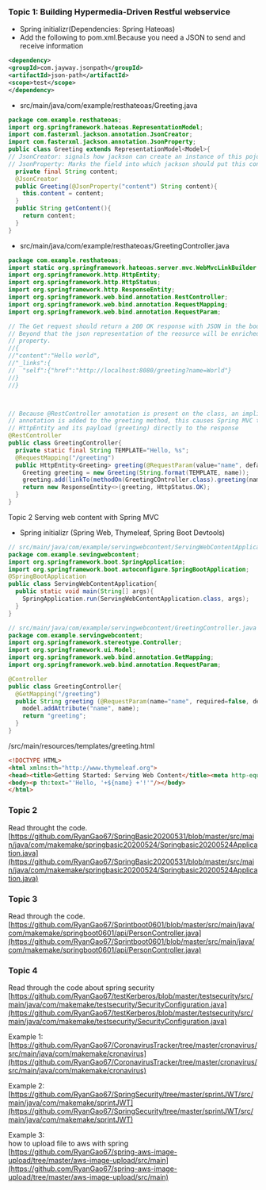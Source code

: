 ### Topic 1: Building Hypermedia-Driven Restful webservice 
* Spring initializr(Dependencies: Spring Hateoas)
* Add the following to pom.xml.Because you need a JSON to send and receive information
```xml
<dependency>
<groupId>com.jayway.jsonpath</groupId>
<artifactId>json-path</artifactId>
<scope>test</scope>
</dependency>
```
* src/main/java/com/example/resthateoas/Greeting.java
```java
package com.example.resthateoas;
import org.springframework.hateoas.RepresentationModel;
import com.fasterxml.jackson.annotation.JsonCreator;
import com.fasterxml.jackson.annotation.JsonProperty;
public class Greeting extends RepresentationModel<Model>{
// JsonCreator: signals how jackson can create an instance of this pojo
// JsonProperty: Marks the field into which jackson should put this constructor argument
  private final String content;
  @JsonCreator
  public Greeting(@JsonProperty("content") String content){
    this.content = content;
  }
  public String getContent(){
    return content;
  }
}

```

* src/main/java/com/example/resthateoas/GreetingController.java

```java
package com.example.resthateoas;
import static org.springframework.hateoas.server.mvc.WebMvcLinkBuilder.*;
import org.springframework.http.HttpEntity;
import org.springframework.http.HttpStatus;
import org.springframework.http.ResponseEntity;
import org.springframework.web.bind.annotation.RestController;
import org.springframework.web.bind.annotation.RequestMapping;
import org.springframework.web.bind.annotation.RequestParam;

// The Get request should return a 200 OK response with JSON in the body to represent a greeting
// Beyond that the json representation of the reosurce will be enriched with a list of hypermedia elements in a _links
// property. 
//{
//"content":"Hello world",
//"_links":{
//  "self":{"href":"http://localhost:8080/greeting?name=World"}
//}
//}



// Because @RestController annotation is present on the class, an implicit @ResponseBody
// annotation is added to the greeting method, this causes Spring MVC to render the returned 
// HttpEntity and its payload (greeting) directly to the response
@RestController
public class GreetingController{
  private static final String TEMPLATE="Hello, %s";
  @RequestMapping("/greeting")
  public HttpEntity<Greeting> greeting(@RequestParam(value="name", defaultValue="World") String name){
    Greeting greeting = new Greeting(String.format(TEMPLATE, name));
    greeting.add(linkTo(methodOn(GreetingCOntroller.class).greeting(name)).withSelfRel());
    return new ResponseEntity<>(greeting, HttpStatus.OK);
  }
}
```


Topic 2 Serving web content with Spring MVC
* Spring initializr (Spring Web, Thymeleaf, Spring Boot Devtools)

```java
// src/main/java/com/example/servingwebcontent/ServingWebContentApplication.java
package com.example.sevingwebcontent;
import org.springframework.boot.SpringApplication;
import org.springframework.boot.autoconfigure.SpringBootApplication;
@SpringBootApplication
public class ServingWebContentApplication{
  public static void main(String[] args){
    SpringApplication.run(ServingWebContentApplication.class, args);
  }
}
```

```java
// src/main/java/com/example/servingwebcontent/GreetingController.java
package com.example.servingwebcontent;
import org.springframework.stereotype.Controller;
import org.springframework.ui.Model;
import org.springframework.web.bind.annotation.GetMapping;
import org.springframework.web.bind.annotation.RequestParam;

@Controller
public class GreetingController{
  @GetMapping("/greeting")
  public String greeting (@RequestParam(name="name", required=false, defaultValue="World") String name, Model model){
    model.addAttribute("name", name);
    return "greeting";
  }
}
```
/src/main/resources/templates/greeting.html
```html
<!DOCTYPE HTML>
<html xmlns:th="http://www.thymeleaf.org">
<head><title>Getting Started: Serving Web Content</title><meta http-equiv="Content-Type" content="text/html; charset=UTF-8"/></head>
<body><p th:text="'Hello, '+${name} +'!'"/></body>
</html>
```


### Topic 2
Read throught the code.   
[https://github.com/RyanGao67/SpringBasic20200531/blob/master/src/main/java/com/makemake/springbasic20200524/Springbasic20200524Application.java](https://github.com/RyanGao67/SpringBasic20200531/blob/master/src/main/java/com/makemake/springbasic20200524/Springbasic20200524Application.java)

### Topic 3
Read through the code.
[https://github.com/RyanGao67/Sprintboot0601/blob/master/src/main/java/com/makemake/springboot0601/api/PersonController.java](https://github.com/RyanGao67/Sprintboot0601/blob/master/src/main/java/com/makemake/springboot0601/api/PersonController.java)

### Topic 4  
Read through the code about spring security
[https://github.com/RyanGao67/testKerberos/blob/master/testsecurity/src/main/java/com/makemake/testsecurity/SecurityConfiguration.java](https://github.com/RyanGao67/testKerberos/blob/master/testsecurity/src/main/java/com/makemake/testsecurity/SecurityConfiguration.java)


Example 1:
[https://github.com/RyanGao67/CoronavirusTracker/tree/master/cronavirus/src/main/java/com/makemake/cronavirus](https://github.com/RyanGao67/CoronavirusTracker/tree/master/cronavirus/src/main/java/com/makemake/cronavirus)   

Example 2:
[https://github.com/RyanGao67/SpringSecurity/tree/master/sprintJWT/src/main/java/com/makemake/sprintJWT](https://github.com/RyanGao67/SpringSecurity/tree/master/sprintJWT/src/main/java/com/makemake/sprintJWT)


Example 3:   
how to upload file to aws with spring
[https://github.com/RyanGao67/spring-aws-image-upload/tree/master/aws-image-upload/src/main](https://github.com/RyanGao67/spring-aws-image-upload/tree/master/aws-image-upload/src/main)
